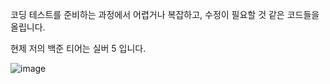 코딩 테스트를 준비하는 과정에서 어렵거나 복잡하고, 수정이 필요할 것 같은 코드들을 올립니다.

현제 저의 백준 티어는 실버 5 입니다.

![image](https://user-images.githubusercontent.com/60602671/191296024-eff92122-4706-438f-9cd2-a23ac4d4fa52.png)
